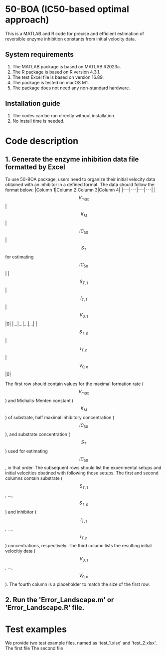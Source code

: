 # 50-BOA (IC50-based optimal approach)
This is a MATLAB and R code for precise and efficient estimation of reversible enzyme inhibition constants from initial velocity data.
## System requirements
1. The MATLAB package is based on MATLAB R2023a.
2. The R package is based on R version 4.3.1.
3. The test Excel file is based on version 16.89.
4. The package is tested on macOS M1.
5. The package does not need any non-standard hardware.
## Installation guide
1. The codes can be run directly without installation.
2. No install time is needed.
# Code description
## 1. Generate the enzyme inhibition data file formatted by Excel
To use 50-BOA package, users need to organize their initial velocity data obtained with an inhibitor in a defined format. The data should follow the format below:
|Column 1|Column 2|Column 3|Column 4|
|---|---|---|---|
|$$V_{max}$$|$$K_{M}$$|$$IC_{50}$$|$$S_T$$ for estimating $$IC_{50}$$|
|$$S_{T,1}$$|$$I_{T,1}$$|$$V_{0,1}$$|0|
|...|...|...|...|
|$$S_{T,n}$$|$$I_{T,n}$$|$$V_{0,n}$$|0|

The first row should contain values for the maximal formation rate ($$V_{max}$$) and Michalis-Menten constant ($$K_M$$) of substrate, half maximal inhibitory concentration ($$IC_{50}$$), and substrate concentration ($$S_T$$) used for estimating $$IC_{50}$$, in that order.
The subsequent rows should list the experimental setups and initial velocities obatined with following those setups.
The first and second columns contain substrate ($$S_{T,1}$$, ..., $$S_{T,n}$$) and inhibitor ($$I_{T,1}$$, ..., $$I_{T,n}$$) concentrations, respectively.
The third column lists the resulting initial velocitiy data ($$V_{0,1}$$, ..., $$V_{0,n}$$).
The fourth column is a placeholder to match the size of the first row.
## 2. Run the 'Error_Landscape.m' or 'Error_Landscape.R' file.
# Test examples
We provide two test example files, named as 'test_1.xlsx' and 'test_2.xlsx'.
The first file
The second file
